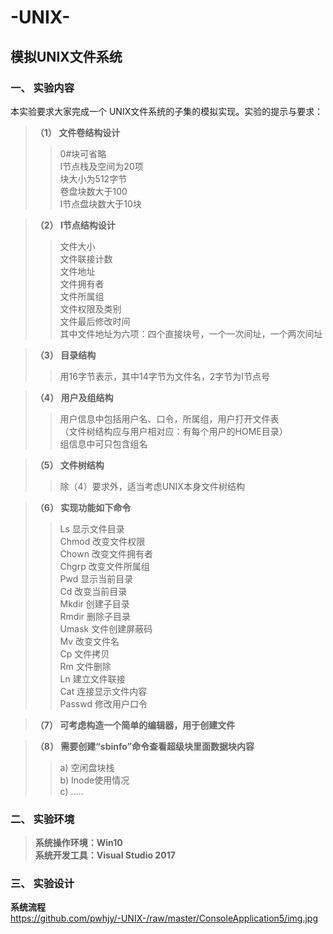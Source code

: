 # -UNIX-
## 模拟UNIX文件系统
### 一、	实验内容
本实验要求大家完成一个 UNIX文件系统的子集的模拟实现。实验的提示与要求：<br>
>**（1）	文件卷结构设计 <br>**
>>0#块可省略 <br>
>>I节点栈及空间为20项 <br>
>>块大小为512字节 <br>
>>卷盘块数大于100 <br>
>>I节点盘块数大于10块 <br>

>**（2）	I节点结构设计 <br>**
>>文件大小 <br>
文件联接计数 <br>
文件地址 <br>
文件拥有者 <br>
文件所属组 <br>
文件权限及类别 <br>
文件最后修改时间 <br>
其中文件地址为六项：四个直接块号，一个一次间址，一个两次间址 <br>

>**（3）	目录结构 <br>**
>>用16字节表示，其中14字节为文件名，2字节为I节点号 <br>

>**（4）	用户及组结构 <br>**
>>用户信息中包括用户名、口令，所属组，用户打开文件表 <br>
（文件树结构应与用户相对应：有每个用户的HOME目录） <br>
组信息中可只包含组名 <br>

>**（5）	文件树结构 <br>**
>>除（4）要求外，适当考虑UNIX本身文件树结构 <br>

>**（6）	实现功能如下命令 <br>**
>>Ls			显示文件目录 <br>
Chmod		改变文件权限 <br>
Chown			改变文件拥有者 <br>
Chgrp			改变文件所属组 <br>
Pwd			显示当前目录 <br>
Cd			改变当前目录 <br>
Mkdir			创建子目录 <br>
Rmdir			删除子目录 <br>
Umask			文件创建屏蔽码 <br>
Mv			改变文件名 <br>
Cp			文件拷贝 <br>
Rm			文件删除 <br>
Ln           	建立文件联接 <br>
Cat			连接显示文件内容 <br>
Passwd		修改用户口令 <br>

>**（7）	可考虑构造一个简单的编辑器，用于创建文件 <br>**

>**（8）	需要创建“sbinfo”命令查看超级块里面数据块内容  <br>**
>>a)	空闲盘块栈 <br>
b)	Inode使用情况 <br>
c)	….. <br>

### 二、	实验环境 <br>
>**系统操作环境：Win10 <br>**
>**系统开发工具：Visual Studio 2017 <br>**

### 三、	实验设计 <br>
**系统流程<br>**
https://github.com/pwhjy/-UNIX-/raw/master/ConsoleApplication5/img.jpg

